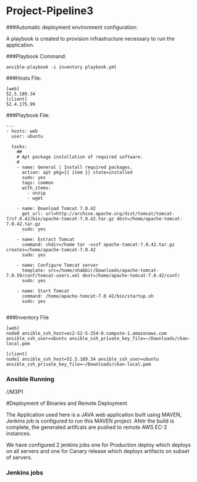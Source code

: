 # Project-Pipeline3

###Automatic deployment environment configuration: 

A playbook is created to provision infrastructure necessary to run the application. 

###Playbook Command:

```
ansible-playbook -i inventory playbook.yml
``` 

###Hosts File:

```
[web]
52.5.189.34
[client]
52.4.175.99 
```

###Playbook File:
```
---
- hosts: web
  user: ubuntu

  tasks:
    ##
    # Apt package installation of required software.
    #
    - name: General | Install required packages.
      action: apt pkg={{ item }} state=installed
      sudo: yes
      tags: common
      with_items:
        - unzip
        - wget
      
    - name: Download Tomcat 7.0.42
      get_url: url=http://archive.apache.org/dist/tomcat/tomcat-7/v7.0.42/bin/apache-tomcat-7.0.42.tar.gz dest=/home/apache-tomcat-7.0.42.tar.gz
      sudo: yes

    - name: Extract Tomcat
      command: chdir=/home tar -xvzf apache-tomcat-7.0.42.tar.gz creates=/home/apache-tomcat-7.0.42
      sudo: yes

    - name: Configure Tomcat server
      template: src=/home/shabbir/Downloads/apache-tomcat-7.0.59/conf/tomcat-users.xml dest=/home/apache-tomcat-7.0.42/conf/
      sudo: yes

    - name: Start Tomcat
      command: /home/apache-tomcat-7.0.42/bin/startup.sh
      sudo: yes
 
```
###Inventory File

```
[web]
node0 ansible_ssh_host=ec2-52-5-254-8.compute-1.amazonaws.com ansible_ssh_user=ubuntu ansible_ssh_private_key_file=~/Downloads/ckan-local.pem

[client]
node1 ansible_ssh_host=52.5.189.34 ansible_ssh_user=ubuntu ansible_ssh_private_key_file=~/Downloads/ckan-local.pem
```

### Ansible Running

//M3P1

#Deployment of Binaries and Remote Deployment

The Application used here is a JAVA  web application built using MAVEN, Jenkins job is configured to run this MAVEN project. Afetr the build is complete, the generated artifcats are pushed to remote AWS EC-2 instances.

We have configured 2 jenkins jobs one for Production deploy which deploys on all servers and one for Canary release which deploys artifacts on subset of servers.


### Jenkins jobs




